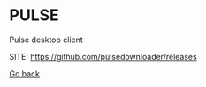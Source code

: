 # PULSE
 
 Pulse desktop client
 
 SITE: https://github.com/pulsedownloader/releases

 [Go back](https://portable-linux-apps.github.io/apps.html)
